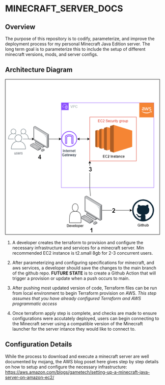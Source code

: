 # MINECRAFT_SERVER_DOCS

## Overview
The purpose of this repository is to codify, parameterize, and improve the deployment process for my personal Minecraft Java Edition server. The long term goal is to parameterize this to include the setup of different minecraft versions, mods, and server configs. 

## Architecture Diagram
![alt text](img\MinecraftServerArch.drawio.png)

1. A developer creates the terraform to provision and configure the necessary infrastructure and services for a minecraft server. Min recommended EC2 instance is t2.small 8gb for 2-3 concurrent users.

2. After parameterizing and configuring specifications for minecraft, and aws services, a developer should save the changes to the main branch of the github repo.
**FUTURE STATE** is to create a Github Action that will trigger a provision or update when a push occurs to main.

3. After pushing most updated version of code, Terraform files can be run from local environment to begin Terraform provision on AWS. *This step assumes that you have already configured Terraform and AWS programmatic access*

4. Once terraform apply step is complete, and checks are made to ensure configurations were accutately deployed, users can begin connecting to the Minecraft server using a compatible version of the Minecraft launcher for the server intance they would like to connect to.


## Configuration Details
While the process to download and execute a minecraft server are well documented by mojang, the AWS blog poset here gives step by step details on how to setup and configure the necessary infrastructure: https://aws.amazon.com/blogs/gametech/setting-up-a-minecraft-java-server-on-amazon-ec2/